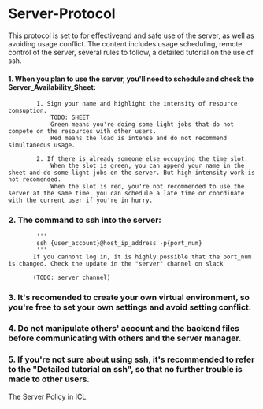 # Server-Protocol
This protocol is set to for effectiveand and safe use of the server, as well as avoiding usage conflict. 
The content includes usage scheduling, remote control of the server, several rules to follow, a detailed tutorial on the use of ssh.

#### 1. When you plan to use the server, you'll need to schedule and check the Server_Availability_Sheet:  
            1. Sign your name and highlight the intensity of resource comsuption.  
                TODO: SHEET  
                Green means you're doing some light jobs that do not compete on the resources with other users.   
                Red means the load is intense and do not recommend simultaneous usage.   
                
            2. If there is already someone else occupying the time slot:  
                When the slot is green, you can append your name in the sheet and do some light jobs on the server. But high-intensity work is not recomended.   
                When the slot is red, you're not recommended to use the server at the same time. you can schedule a late time or coordinate with the current user if you're in hurry.  
                
### 2. The command to ssh into the server:
            '''
            ssh {user_account}@host_ip_address -p{port_num}
            '''
           If you cannont log in, it is highly possible that the port_num is changed. Check the update in the "server" channel on slack
           
           (TODO: server channel)


### 3. It's recomended to create your own virtual environment, so you're free to set your own settings and avoid setting conflict.
### 4. Do not manipulate others' account and the backend files before communicating with others and the server manager. 
### 5. If you're not sure about using ssh, it's recommended to refer to the "Detailed tutorial on ssh", so that no further trouble is made to other users.

The Server Policy in ICL
